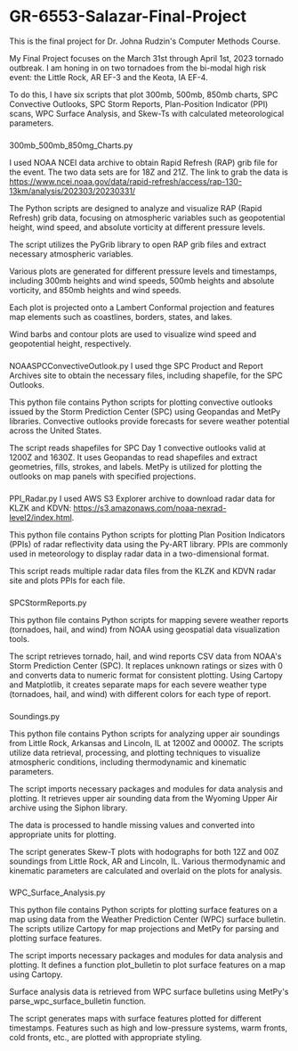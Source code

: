 # GR-6553-Salazar-Final-Project

This is the final project for Dr. Johna Rudzin's Computer Methods Course. 

My Final Project focuses on the March 31st through April 1st, 2023 tornado outbreak. I am honing in on two tornadoes from the bi-modal high risk event: the Little Rock, AR EF-3 and the Keota, IA EF-4.

To do this, I have six scripts that plot 300mb, 500mb, 850mb charts, SPC Convective Outlooks, SPC Storm Reports, Plan-Position Indicator (PPI) scans, WPC Surface Analysis, and Skew-Ts with calculated meteorological parameters. 

###
300mb_500mb_850mg_Charts.py

I used NOAA NCEI data archive to obtain Rapid Refresh (RAP) grib file for the event. The two data sets are for 18Z and 21Z. The link to grab the data is https://www.ncei.noaa.gov/data/rapid-refresh/access/rap-130-13km/analysis/202303/20230331/

The Python scripts are designed to analyze and visualize RAP (Rapid Refresh) grib data, focusing on atmospheric variables such as geopotential height, wind speed, and absolute vorticity at different pressure levels.

The script utilizes the PyGrib library to open RAP grib files and extract necessary atmospheric variables.

Various plots are generated for different pressure levels and timestamps, including 300mb heights and wind speeds, 500mb heights and absolute vorticity, and 850mb heights and wind speeds.

Each plot is projected onto a Lambert Conformal projection and features map elements such as coastlines, borders, states, and lakes.

Wind barbs and contour plots are used to visualize wind speed and geopotential height, respectively.

###
NOAASPCConvectiveOutlook.py
I used thge SPC Product and Report Archives site to obtain the necessary files, including shapefile, for the SPC Outlooks.

This python file contains Python scripts for plotting convective outlooks issued by the Storm Prediction Center (SPC) using Geopandas and MetPy libraries. Convective outlooks provide forecasts for severe weather potential across the United States.

The script reads shapefiles for SPC Day 1 convective outlooks valid at 1200Z and 1630Z. It uses Geopandas to read shapefiles and extract geometries, fills, strokes, and labels. MetPy is utilized for plotting the outlooks on map panels with specified projections.

###
PPI_Radar.py
I used AWS S3 Explorer archive to download radar data for KLZK and KDVN: https://s3.amazonaws.com/noaa-nexrad-level2/index.html.

This python file contains Python scripts for plotting Plan Position Indicators (PPIs) of radar reflectivity data using the Py-ART library. PPIs are commonly used in meteorology to display radar data in a two-dimensional format.

This script reads multiple radar data files from the KLZK and KDVN radar site and plots PPIs for each file.

###
SPCStormReports.py

This python file contains Python scripts for mapping severe weather reports (tornadoes, hail, and wind) from NOAA using geospatial data visualization tools.

The script retrieves tornado, hail, and wind reports CSV data from NOAA's Storm Prediction Center (SPC). It replaces unknown ratings or sizes with 0 and converts data to numeric format for consistent plotting. Using Cartopy and Matplotlib, it creates separate maps for each severe weather type (tornadoes, hail, and wind) with different colors for each type of report.

###
Soundings.py

This python file contains Python scripts for analyzing upper air soundings from Little Rock, Arkansas and Lincoln, IL at 1200Z and 0000Z. The scripts utilize data retrieval, processing, and plotting techniques to visualize atmospheric conditions, including thermodynamic and kinematic parameters.

The script imports necessary packages and modules for data analysis and plotting.
It retrieves upper air sounding data from the Wyoming Upper Air archive using the Siphon library.

The data is processed to handle missing values and converted into appropriate units for plotting.

The script generates Skew-T plots with hodographs for both 12Z and 00Z soundings from Little Rock, AR and Lincoln, IL. Various thermodynamic and kinematic parameters are calculated and overlaid on the plots for analysis.

###
WPC_Surface_Analysis.py

This python file contains Python scripts for plotting surface features on a map using data from the Weather Prediction Center (WPC) surface bulletin. The scripts utilize Cartopy for map projections and MetPy for parsing and plotting surface features.

The script imports necessary packages and modules for data analysis and plotting. It defines a function plot_bulletin to plot surface features on a map using Cartopy.

Surface analysis data is retrieved from WPC surface bulletins using MetPy's parse_wpc_surface_bulletin function.

The script generates maps with surface features plotted for different timestamps.
Features such as high and low-pressure systems, warm fronts, cold fronts, etc., are plotted with appropriate styling.
